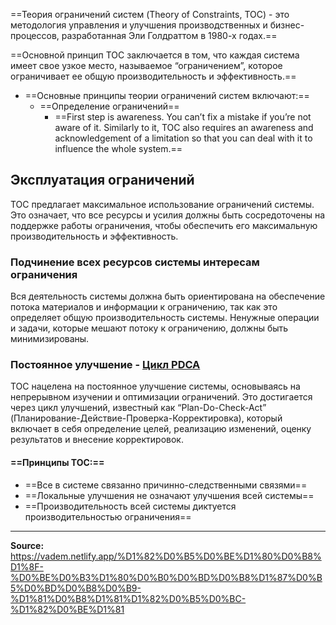 ==Теория ограничений систем (Theory of Constraints, TOC) - это методология управления и улучшения производственных и бизнес-процессов, разработанная Эли Голдраттом в 1980-х годах.== 

==Основной принцип TOC заключается в том, что каждая система имеет свое узкое место, называемое “ограничением”, которое ограничивает ее общую производительность и эффективность.== 

* ==Основные принципы теории ограничений систем включают:==
  * ==Определение ограничений==
    * ==First step is awareness. You can’t fix a mistake if you’re not aware of it. Similarly to it, TOC also requires an awareness and acknowledgement of a limitation so that you can deal with it to influence the whole system.==

## Эксплуатация ограничений

TOC предлагает максимальное использование ограничений системы. Это означает, что все ресурсы и усилия должны быть сосредоточены на поддержке работы ограничения, чтобы обеспечить его максимальную производительность и эффективность.

### Подчинение всех ресурсов системы интересам ограничения

Вся деятельность системы должна быть ориентирована на обеспечение потока материалов и информации к ограничению, так как это определяет общую производительность системы. Ненужные операции и задачи, которые мешают потоку к ограничению, должны быть минимизированы.

### Постоянное улучшение - [Цикл PDCA](/%D1%86%D0%B8%D0%BA%D0%BB-pdca)

TOC нацелена на постоянное улучшение системы, основываясь на непрерывном изучении и оптимизации ограничений. Это достигается через цикл улучшений, известный как “Plan-Do-Check-Act” (Планирование-Действие-Проверка-Корректировка), который включает в себя определение целей, реализацию изменений, оценку результатов и внесение корректировок.

#### ==Принципы ТОС:==
  - ==Все в системе связанно причинно-следственными связями==
  - ==Локальные улучшения не означают улучшения всей системы==
  - ==Производительность всей системы диктуется производительностью ограничения==



-----
**Source:** https://vadem.netlify.app/%D1%82%D0%B5%D0%BE%D1%80%D0%B8%D1%8F-%D0%BE%D0%B3%D1%80%D0%B0%D0%BD%D0%B8%D1%87%D0%B5%D0%BD%D0%B8%D0%B9-%D1%81%D0%B8%D1%81%D1%82%D0%B5%D0%BC-%D1%82%D0%BE%D1%81